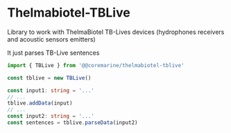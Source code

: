 # Thelmabiotel-TBLive

Library to work with ThelmaBiotel TB-Lives devices (hydrophones receivers and acoustic sensors emitters)

It just parses TB-Live sentences

```ts
import { TBLive } from '@@coremarine/thelmabiotel-tblive'

const tblive = new TBLive()

const input1: string = '...'
// ...
tblive.addData(input)
// ...
const input2: string = '...'
const sentences = tblive.parseData(input2)

```
